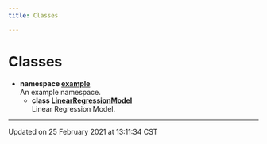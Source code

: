 ```yaml
---
title: Classes

---
```


# Classes




* **namespace [example](/eg-cpp-library/namespaces/namespaceexample/)** <br>An example namespace. 
    * **class [LinearRegressionModel](/eg-cpp-library/classes/classexample_1_1_linear_regression_model/)** <br>Linear Regression Model. 



-------------------------------

Updated on 25 February 2021 at 13:11:34 CST
